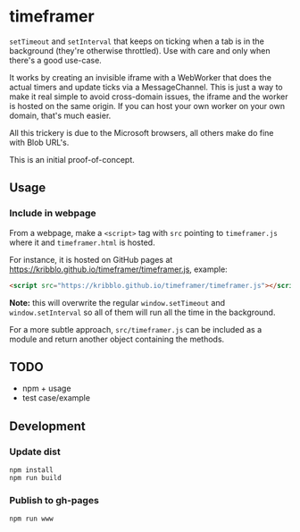 # timeframer

`setTimeout` and `setInterval` that keeps on ticking when a tab is in the background (they're otherwise throttled). Use with care and only when there's a good use-case.

It works by creating an invisible iframe with a WebWorker that does the actual timers and update ticks via a MessageChannel. This is just a way to make it real simple to avoid cross-domain issues, the iframe and the worker is hosted on the same origin. If you can host your own worker on your own domain, that's much easier. 

All this trickery is due to the Microsoft browsers, all others make do fine with Blob URL's.

This is an initial proof-of-concept.

## Usage

### Include in webpage

From a webpage, make a `<script>` tag with `src` pointing to `timeframer.js` where it and `timeframer.html` is hosted.

For instance, it is hosted on GitHub pages at <https://kribblo.github.io/timeframer/timeframer.js>, example:

```html
<script src="https://kribblo.github.io/timeframer/timeframer.js"></script>
```

**Note:** this will overwrite the regular `window.setTimeout` and `window.setInterval` so all of them will run all the time in the background.

For a more subtle approach, `src/timeframer.js` can be included as a module and return another object containing the methods.

## TODO

* npm + usage
* test case/example

## Development

### Update dist

    npm install
    npm run build

### Publish to gh-pages

    npm run www
    